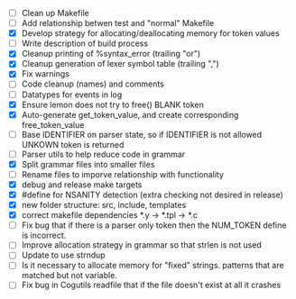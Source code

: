 - [ ] Clean up Makefile
- [ ] Add relationship betwen test and "normal" Makefile
- [x] Develop strategy for allocating/deallocating memory for token values
- [ ] Write description of build process
- [x] Cleanup printing of %syntax_error (trailing "or")
- [x] Cleanup generation of lexer symbol table (trailing ",")
- [x] Fix warnings
- [ ] Code cleanup (names) and comments
- [ ] Datatypes for events in log
- [x] Ensure lemon does not try to free() BLANK token
- [x] Auto-generate get_token_value, and create corresponding free_token_value
- [ ] Base IDENTIFIER on parser state, so if IDENTIFIER is not allowed UNKOWN token is returned
- [ ] Parser utils to help reduce code in grammar
- [x] Split grammar files into smaller files
- [ ] Rename files to imporve relationship with functionality
- [x] debug and release make targets
- [x] #define for NSANITY detection (extra checking not desired in release)
- [x] new folder structure: src, include, templates
- [x] correct makefile dependencies *.y -> *.tpl -> *.c
- [ ] Fix bug that if there is a parser only token then the NUM_TOKEN define is incorrect.
- [ ] Improve allocation strategy in grammar so that strlen is not used
- [ ] Update to use strndup
- [ ] Is it necessary to allocate memory for "fixed" strings. patterns that are matched but not variable.
- [ ] Fix bug in Cogutils readfile that if the file doesn't exist at all it crashes